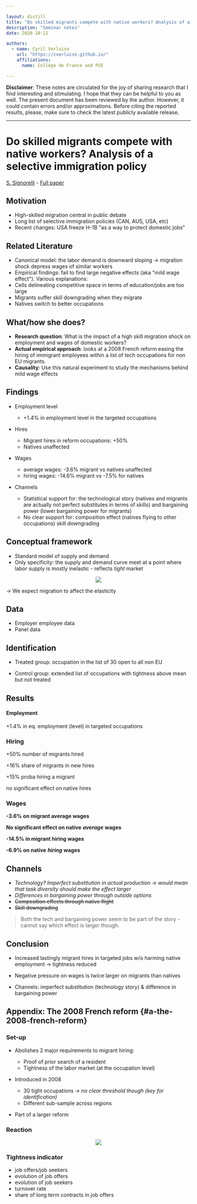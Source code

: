 ```yaml
---

layout: distill
title: "Do skilled migrants compete with native workers? Analysis of a selective immigration policy" 
description: "Seminar notes"
date: 2020-10-12

authors:
  - name: Cyril Verluise
    url: "https://cverluise.github.io/"
    affiliations:
      name: Collège de France and PSE

---
```


**Disclaimer**: These notes are circulated for the joy of sharing research that I find interesting and stimulating. I hope that they can be helpful to you as well. The present document has been reviewed by the author. However, it could contain errors and/or approximations. Before citing the reported results, please, make sure to check the latest publicly available release.

---


# Do skilled migrants compete with native workers? Analysis of a selective immigration policy


[S. Signorelli](https://sites.google.com/view/sarasignorelli) - [Full
paper](https://www.google.com/url?q=https%3A%2F%2Fwww.dropbox.com%2Fs%2Fddtixou9vr6l4mh%2FJMP_Sara%2520Signorelli_skilled%2520migrants.pdf%3Fdl%3D0&sa=D&sntz=1&usg=AFQjCNHAKlKxbg8OSMxCoeUPQ2qjDy3Qrg)

## Motivation


- High-skilled migration central in public debate
- Long list of selective immigration policies (CAN, AUS, USA, etc)
- Recent changes: USA freeze H-1B "as a way to protect domestic jobs"

## Related Literature


- Canonical model: the labor demand is downward sloping -\> migration shock depress wages of similar workers
- Empirical findings: fail to find large negative effects (aka "mild wage effect"). Various explanations:
- Cells delineating competitive space in terms of education/jobs are too large
- Migrants suffer skill downgrading when they migrate
- Natives switch to better occupations

## What/how she does?


- **Research question**: What is the impact of a high skill migration shock on employment and wages of domestic workers?
- **Actual empirical approach**: looks at a 2008 French reform easing the hiring of immigrant employees within a list of tech occupations for non EU migrants.
- **Causality**: Use this natural experiment to study the mechanisms behind mild wage effects

## Findings


- Employment level
    - +1.4% in employment level in the targeted occupations

- Hires
    - Migrant hires in reform occupations: +50%
    - Natives unaffected
- Wages
    - average wages: -3.6% migrant vs natives unaffected
    - hiring wages: -14.6% migrant vs -7.5% for natives

- Channels
    - Statistical support for: the technological story (natives and migrants are actually not perfect substitutes in terms of skills) and bargaining power (lower bargaining power for migrants)
    - No clear support for: composition effect (natives flying to other occupations) skill downgrading

## Conceptual framework

-   Standard model of supply and demand
-   Only specificity: the supply and demand curve meet at a point where labor supply is mostly inelastic - reflects *tight* market

<div class="row mt-3" style="text-align:center">
    <div class="col-sm mt-3 mt-md-0">
        <img src="{{ site.baseurl }}/assets/img/signorelli_1.png">
    </div>
</div>

-\> We expect migration to affect the elasticity

## Data

- Employer employee data
- Panel data

## Identification

- Treated group: occupation in the list of 30 open to all non EU

- Control group: extended list of occupations with tightness above mean but not treated

## Results

#### Employment


+1.4% in eq. employment (level) in targeted occupations

### Hiring

+50% number of migrants hired

+16% share of migrants in new hires

+15% proba hiring a migrant

no significant effect on native hires

### Wages

**-3.6% on migrant average wages**

**No significant effect on native** ***average*** **wages**

**-14.5% in migrant hiring wages**

**-6.9% on native** ***hiring*** **wages**


## Channels


-   *Technology? Imperfect substitution in actual production -\> would mean that task diversity should make the effect larger*
-   *Differences in bargaining power through outside options*
-   ~~Composition effects through native flight~~
-   ~~Skill downgrading~~

> Both the tech and bargaining power seem to be part of the story - cannot say which effect is larger though.

## Conclusion


-   Increased lastingly migrant hires in targeted jobs w/o harming native employment -\> tightness reduced
-   Negative pressure on wages is twice larger on migrants than natives

-   Channels: imperfect substitution (technology story) & difference in bargaining power


## Appendix: The 2008 French reform {#a-the-2008-french-reform}


### Set-up

-   Abolishes 2 major requirements to migrant hiring:
    -   Proof of prior search of a resident
    -   Tightness of the labor market (at the occupation level)

-   Introduced in 2008
    -   30 tight occupations *-\> no clear threshold though (key for identification)*
    -   Different sub-sample across regions

-   Part of a larger reform

### Reaction

<div class="row mt-3" style="text-align:center">
    <div class="col-sm mt-3 mt-md-0">
        <img src="{{ site.baseurl }}/assets/img/signorelli_2.png">
    </div>
</div>

### Tightness indicator

-   job offers/job seekers
-   evolution of job offers
-   evolution of job seekers
-   turnover rate
-   share of long term contracts in job offers

